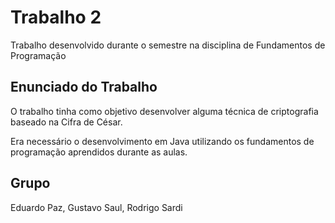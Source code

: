 # Trabalho 2 

Trabalho desenvolvido durante o semestre na disciplina de Fundamentos de Programação

## Enunciado do Trabalho

O trabalho tinha como objetivo desenvolver alguma técnica de criptografia baseado na Cifra de César.

Era necessário o desenvolvimento em Java utilizando os fundamentos de programação aprendidos durante as aulas.

## Grupo

Eduardo Paz, Gustavo Saul, Rodrigo Sardi
